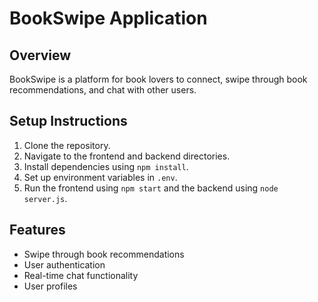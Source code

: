 # BookSwipe Application

## Overview
BookSwipe is a platform for book lovers to connect, swipe through book recommendations, and chat with other users.

## Setup Instructions
1. Clone the repository.
2. Navigate to the frontend and backend directories.
3. Install dependencies using `npm install`.
4. Set up environment variables in `.env`.
5. Run the frontend using `npm start` and the backend using `node server.js`.

## Features
- Swipe through book recommendations
- User authentication
- Real-time chat functionality
- User profiles
